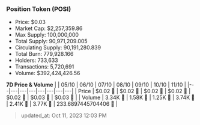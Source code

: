
  ### Position Token (POSI)
  - Price: $0.03
  - Market Cap: $2,257,359.86
  - Max Supply: 100,000,000
  - Total Supply: 90,971,209.005
  - Circulating Supply: 90,191,280.839
  - Total Burn: 779,928.166
  - Holders: 733,633
  - Transactions: 5,720,691
  - Volume: $392,424,426.56

  **7D Price & Volume**
  | | 05&#x2F;10 | 06&#x2F;10 | 07&#x2F;10 | 08&#x2F;10 | 09&#x2F;10 | 10&#x2F;10 | 11&#x2F;10 |
  |---|---|---|---|---|---|---|---|
  | Price | $0.02 🔻 | $0.02 🚀 | $0.02 🔻 | $0.02 🚀 | $0.02 🔻 | $0.03 🚀 | $0.03 🚀 |
  | Volume | 3.34K 🚀 | 1.58K 🔻 | 1.25K 🔻 | 3.74K 🚀 | 2.41K 🔻 | 3.77K 🚀 | 233.6897445704406 🔻 |

  > updated_at: Oct 11, 2023 12:03 PM
